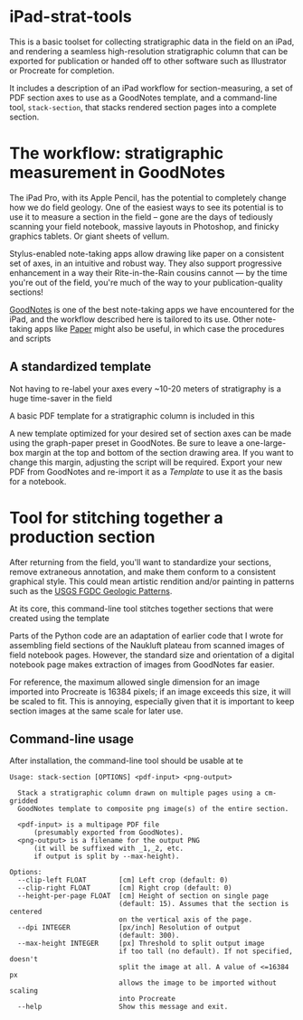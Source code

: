 # iPad-strat-tools

This is a basic toolset for collecting stratigraphic data in the field
on an iPad, and rendering a seamless high-resolution stratigraphic column
that can be exported for publication or handed off to other software
such as Illustrator or Procreate for completion.

It includes a description of an iPad workflow for section-measuring,
a set of PDF section axes to use as a GoodNotes template, and a command-line
tool, `stack-section`, that stacks rendered section pages into a complete section. 

# The workflow: stratigraphic measurement in GoodNotes

The iPad Pro, with its Apple Pencil, has the potential to completely change
how we do field geology. One of the easiest ways to see its potential is to
use it to measure a section in the field – gone are the days of tediously
scanning your field notebook, massive layouts in Photoshop, and finicky graphics
tablets. Or giant sheets of vellum.

Stylus-enabled note-taking apps allow drawing like paper on a consistent set
of axes, in an intuitive and robust way. They also support progressive enhancement
in a way their Rite-in-the-Rain cousins cannot — by the time you're out of the
field, you're much of the way to your publication-quality sections!

[GoodNotes](https://www.goodnotes.com/) is one of the best note-taking apps
we have encountered for the iPad, and the workflow described here is tailored to
its use. Other note-taking apps like [Paper](https://paper.bywetransfer.com/)
might also be useful, in which case the procedures and scripts

## A standardized template

Not having to re-label your axes every ~10-20 meters of stratigraphy is
a huge time-saver in the field

A basic PDF template for a stratigraphic column is included in this

A new template optimized for your desired set of section axes can be made using the
graph-paper preset in GoodNotes. Be sure to leave a one-large-box margin at the
top and bottom of the section drawing area. If you want to change this margin,
adjusting the script will be required. Export your new PDF from GoodNotes and
re-import it as a *Template* to use it as the basis for a notebook.

# Tool for stitching together a production section

After returning from the field, you'll want to standardize your sections,
remove extraneous annotation, and make them conform to a consistent graphical
style. This could mean artistic rendition and/or painting in patterns such as the
[USGS FGDC Geologic Patterns](https://davenquinn.com/projects/geologic-patterns).

At its core, this command-line tool stitches together sections that were created
using the template

Parts of the Python code are an adaptation of earlier code that I wrote for assembling
field sections of the Naukluft plateau from scanned images of field notebook pages.
However, the standard size and orientation of a digital notebook page makes extraction
of images from GoodNotes far easier.

For reference, the maximum allowed single dimension for an image imported into
Procreate is 16384 pixels; if an image exceeds this size, it will be
scaled to fit. This is annoying, especially given that it is important
to keep section images at the same scale for later use.



## Command-line usage

After installation, the command-line tool should be usable at te

```
Usage: stack-section [OPTIONS] <pdf-input> <png-output>

  Stack a stratigraphic column drawn on multiple pages using a cm-gridded
  GoodNotes template to composite png image(s) of the entire section.

  <pdf-input> is a multipage PDF file
      (presumably exported from GoodNotes).
  <png-output> is a filename for the output PNG
      (it will be suffixed with _1,_2, etc.
      if output is split by --max-height).

Options:
  --clip-left FLOAT        [cm] Left crop (default: 0)
  --clip-right FLOAT       [cm] Right crop (default: 0)
  --height-per-page FLOAT  [cm] Height of section on single page
                           (default: 15). Assumes that the section is centered
                           on the vertical axis of the page.
  --dpi INTEGER            [px/inch] Resolution of output
                           (default: 300).
  --max-height INTEGER     [px] Threshold to split output image
                           if too tall (no default). If not specified, doesn't
                           split the image at all. A value of <=16384 px
                           allows the image to be imported without scaling
                           into Procreate
  --help                   Show this message and exit.
```
